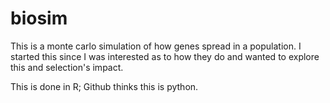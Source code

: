 # biosim
This is a monte carlo simulation of how genes spread in a population.
I started this since I was interested as to how they do and wanted to explore this and selection's impact.

This is done in R; Github thinks this is python.
